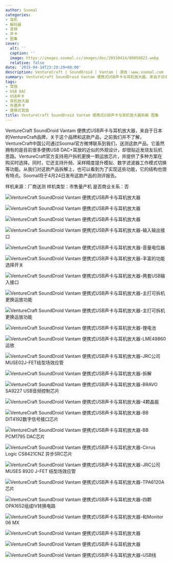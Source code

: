```yaml
---
author: Soomal
categories:
- 耳机
- 解码器
- 音频
- 声卡
- 图集
cover:
  alt: ''
  caption: ''
  image: https://images.soomal.cc/images/doc/20150414/00050822.webp
  relative: false
date: '2015-04-14T23:28:29+08:00'
description: VentureCraft | SoundDroid | Vantam | 源自：www.soomal.com | 版权：原创 |  平均/总评分：06.56/223
summary: VentureCraft SoundDroid Vantam 便携式USB声卡与耳机放大器，来自于日本的VentureCraft品牌，关于这个品牌和这款产品，之前我们并不了解。它的外观并不特点，主打功能却更加贴近发烧友应用，提供了类似更换运放、升频、DAC模式切换等功能……
tags:
- 耳放
- USB DAC
- USB声卡
- 耳机放大器
- 外置声卡
- 便携式耳放
title: VentureCraft SoundDroid Vantam 便携式USB声卡与耳机放大器拆解 图集
---
```


VentureCraft SoundDroid Vantam 便携式USB声卡与耳机放大器，来自于日本的VentureCraft品牌，关于这个品牌和这款产品，之前我们并不了解，VentureCraft中国公司通过Soomal官方微博联系到我们，送测这款产品。它虽然拥有的是目前很多便携USB DAC+耳放的近似的外观设计，却很贴近发烧友玩机思路。VentureCraft官方支持用户拆机更换一颗运放芯片，并提供了多种方案在购买时选择。同时，它还支持升频、采样精度提升模拟、数字滤波器工作模式切换等功能。从我们对这款产品拆解上，也可以看到为了实现这些功能，它的结构也很有特点。Soomal将于4月24日发布这款产品的测评报告。

样机来源：厂商送测
样机类型：市售量产机
是否商业关系：否 

![VentureCraft SoundDroid Vantam 便携式USB声卡与耳机放大器](https://images.soomal.cc/images/doc/20150414/00050797.webp)




![VentureCraft SoundDroid Vantam 便携式USB声卡与耳机放大器](https://images.soomal.cc/images/doc/20150414/00050798.webp)




![VentureCraft SoundDroid Vantam 便携式USB声卡与耳机放大器](https://images.soomal.cc/images/doc/20150414/00050820.webp)




![VentureCraft SoundDroid Vantam 便携式USB声卡与耳机放大器-输入输出接口](https://images.soomal.cc/images/doc/20150414/00050799.webp)




![VentureCraft SoundDroid Vantam 便携式USB声卡与耳机放大器-音量电位器](https://images.soomal.cc/images/doc/20150414/00050800.webp)




![VentureCraft SoundDroid Vantam 便携式USB声卡与耳机放大器-丰富的功能选择开关](https://images.soomal.cc/images/doc/20150414/00050801.webp)




![VentureCraft SoundDroid Vantam 便携式USB声卡与耳机放大器-两套USB输入接口](https://images.soomal.cc/images/doc/20150414/00050802.webp)




![VentureCraft SoundDroid Vantam 便携式USB声卡与耳机放大器-主打可拆机更换运放功能](https://images.soomal.cc/images/doc/20150414/00050803.webp)




![VentureCraft SoundDroid Vantam 便携式USB声卡与耳机放大器-主打可拆机更换运放功能](https://images.soomal.cc/images/doc/20150414/00050804.webp)




![VentureCraft SoundDroid Vantam 便携式USB声卡与耳机放大器-锂电池](https://images.soomal.cc/images/doc/20150414/00050805.webp)




![VentureCraft SoundDroid Vantam 便携式USB声卡与耳机放大器-LME49860运放](https://images.soomal.cc/images/doc/20150414/00050806.webp)




![VentureCraft SoundDroid Vantam 便携式USB声卡与耳机放大器-JRC公司MUSE02J-FET结型场效应管](https://images.soomal.cc/images/doc/20150414/00050807.webp)




![VentureCraft SoundDroid Vantam 便携式USB声卡与耳机放大器-拆解](https://images.soomal.cc/images/doc/20150414/00050808.webp)




![VentureCraft SoundDroid Vantam 便携式USB声卡与耳机放大器-BRAVO SA9227 USB音频控制芯片](https://images.soomal.cc/images/doc/20150414/00050809.webp)




![VentureCraft SoundDroid Vantam 便携式USB声卡与耳机放大器-4颗晶振](https://images.soomal.cc/images/doc/20150414/00050810.webp)




![VentureCraft SoundDroid Vantam 便携式USB声卡与耳机放大器-BB DIT4192数字信号接口芯片](https://images.soomal.cc/images/doc/20150414/00050811.webp)




![VentureCraft SoundDroid Vantam 便携式USB声卡与耳机放大器-BB PCM1795 DAC芯片](https://images.soomal.cc/images/doc/20150414/00050812.webp)




![VentureCraft SoundDroid Vantam 便携式USB声卡与耳机放大器-Cirrus Logic CS8421CNZ 异步SRC芯片](https://images.soomal.cc/images/doc/20150414/00050813.webp)




![VentureCraft SoundDroid Vantam 便携式USB声卡与耳机放大器-JRC公司MUSES 8920 J-FET 结型场效应管](https://images.soomal.cc/images/doc/20150414/00050814.webp)




![VentureCraft SoundDroid Vantam 便携式USB声卡与耳机放大器-TPA6120A芯片](https://images.soomal.cc/images/doc/20150414/00050815.webp)




![VentureCraft SoundDroid Vantam 便携式USB声卡与耳机放大器-四颗OPA1652组成IV转换电路](https://images.soomal.cc/images/doc/20150414/00050816.webp)




![VentureCraft SoundDroid Vantam 便携式USB声卡与耳机放大器-和Monitor 06 MX](https://images.soomal.cc/images/doc/20150414/00050817.webp)




![VentureCraft SoundDroid Vantam 便携式USB声卡与耳机放大器](https://images.soomal.cc/images/doc/20150414/00050818.webp)




![VentureCraft SoundDroid Vantam 便携式USB声卡与耳机放大器](https://images.soomal.cc/images/doc/20150414/00050819.webp)




![VentureCraft SoundDroid Vantam 便携式USB声卡与耳机放大器-USB线](https://images.soomal.cc/images/doc/20150414/00050821.webp)
